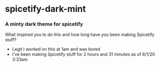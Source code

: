 # spicetify-dark-mint
### A minty dark theme for spicetify

What inspired you to do this and how long have you been making Spicetify stuff?
* Legit I worked on this at 1am and was bored
* I've been making Spicetify stuff for 2 hours and 31 minutes as of 6/1/20 3:33am
